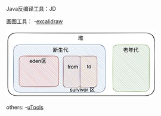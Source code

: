 Java反编译工具：JD

画图工具：
-[excalidraw](https://excalidraw.com/)

![](excalidraw.jpg)






others:
    -[uTools](https://u.tools/)

